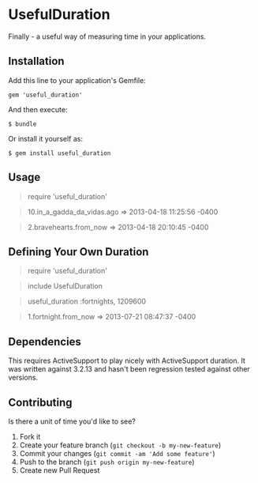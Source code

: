 # UsefulDuration

Finally - a useful way of measuring time in your applications.

## Installation

Add this line to your application's Gemfile:

    gem 'useful_duration'

And then execute:

    $ bundle

Or install it yourself as:

    $ gem install useful_duration

## Usage

  > require 'useful_duration'

  > 10.in_a_gadda_da_vidas.ago
  => 2013-04-18 11:25:56 -0400

  > 2.bravehearts.from_now
   => 2013-04-18 20:10:45 -0400

## Defining Your Own Duration

  > require 'useful_duration'

  > include UsefulDuration

  > useful_duration :fortnights, 1209600

  > 1.fortnight.from_now
  => 2013-07-21 08:47:37 -0400

## Dependencies

This requires ActiveSupport to play nicely with ActiveSupport duration.
It was written against 3.2.13 and hasn't been regression tested against other versions.

## Contributing

Is there a unit of time you'd like to see?

1. Fork it
2. Create your feature branch (`git checkout -b my-new-feature`)
3. Commit your changes (`git commit -am 'Add some feature'`)
4. Push to the branch (`git push origin my-new-feature`)
5. Create new Pull Request
